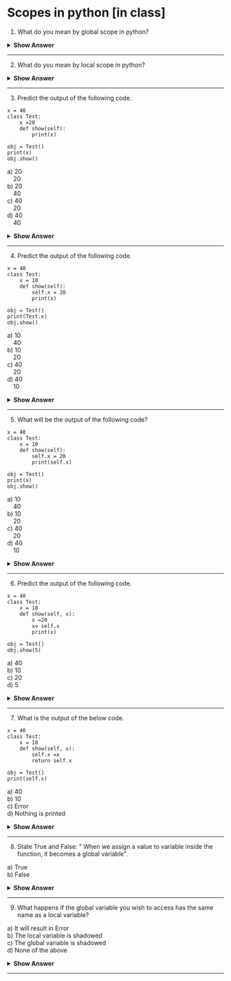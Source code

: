 # Scopes in python [in class] 


1. What do you mean by global scope in python?
<details><summary> <b>Show Answer</b> </summary> 
  
> The object name that are defined in a main program or in a module comes under global scope. These are outside any function or block of code. It can access the builtin namespace objects. 
</details>

---
2. What do you mean by local scope in python?
<details><summary> <b>Show Answer</b> </summary> 
  
> The variable names defined in a class, function, loop or in any block of code are comes under local scope. These variables cannot be accessed by outer Namespace in python. Local namespace can access the global namespace objects and built-in namespace. 
</details>

---
3. Predict the output of the following code.
```python3
x = 40
class Test:
    x =20 
    def show(self):
        print(x)
    
obj = Test()
print(x)
obj.show()
``` 

a) 20    
&emsp;20   
b) 20     
&emsp;40  
c) 40     
&emsp;20  
d) 40    
&emsp;40   
<details><summary> <b>Show Answer</b> </summary> 
  
> option is d) 
<details><summary> <b>Explanation</b> </summary> 
  
> The first print statement, before method calling, prints the value of global variable i.e 40. And when the show() method is called the print statement present inside it will also prints the value of x as 40 not 20, because x= 20 is a class variable which must be accessed by using classname before variable name. Therefore it will also takes the global variable value i.e 40 in this case also. Hence the output.
  </details>
</details>

---
4. Predict the output of the following code. 
``` python3
x = 40
class Test:
    x = 10
    def show(self):
        self.x = 20
        print(x)
    
obj = Test()
print(Test.x)
obj.show() 
```
a) 10     
&emsp;40   
b) 10    
&emsp;20   
c) 40     
&emsp;20   
d) 40    
&emsp;10   
<details><summary> <b>Show Answer</b> </summary> 
  
> Option a)
<details><summary> <b>Explanation</b> </summary> 
  
> When this code run, it will executes the print statement, which is outside the class, first. That print statement is accessing the class variable using class name so, 10 will be printed. Now when show() method is called it prints the value of x as 40 because it is accessing the global variable. 
  </details>
</details>

---
5. What will be the output of the following code?
```python3
x = 40
class Test:
    x = 10
    def show(self):
        self.x = 20
        print(self.x)
    
obj = Test()
print(x)
obj.show()
```
a) 10     
&emsp;40   
b) 10    
&emsp;20   
c) 40     
&emsp;20   
d) 40    
&emsp;10   
<details><summary> <b>Show Answer</b> </summary> 
  
> Option c)
<details><summary> <b>Explanation</b> </summary> 
  
> When this code runs, it will first print the value of global variable x as 40. After that, when show() method is called it will print the value of instance variable x which is 20. Hence the output.
  </details>
</details>

---
6. Predict the output of the following code.
```python3
x = 40
class Test:
    x = 10
    def show(self, x):
        x =20
        x= self.x
        print(x)
    
obj = Test()
obj.show(5)
```
a) 40  
b) 10  
c) 20  
d) 5  
<details><summary> <b>Show Answer</b> </summary> 
  
> Option b)
<details><summary> <b>Explanation</b> </summary> 
  
> The above code will print 10 as an output, because inside show() method, the print statement is printing the value of current instance of the class which is x= 10 at that moment. Here x= 20 is a local variable of show() method, therefore it is not printed.
  </details>
</details>

---
7. What is the output of the below code.
```python3
x = 40
class Test:
    x = 10
    def show(self, x):
        self.x =x 
        return self.x
    
obj = Test()
print(self.x)
```
a) 40   
b) 10  
c) Error  
d) Nothing is printed  
<details><summary> <b>Show Answer</b> </summary> 
  
> Option c)
<details><summary> <b>Explanation</b> </summary> 
  
> As self is not defined outside the class, we will get the NameError. 
  </details>
</details>

---
8. State True and False: " When we assign a value to variable inside the function, it becomes a global variable".

a) True  
b) False  
<details><summary> <b>Show Answer</b> </summary> 
  
> Option b)
<details><summary> <b>Explanation</b> </summary> 
  
> When we assign a value to variable inside the function, it becomes a local variable not global. 
  </details>
</details>

---
9. What happens if the global variable you wish to access has the same name as a local variable? 

a) It will result in Error  
b) The local variable is shadowed   
c) The global variable is shadowed  
d) None of the above  
<details><summary> <b>Show Answer</b> </summary> 
  
> Option c)
</details>

---





